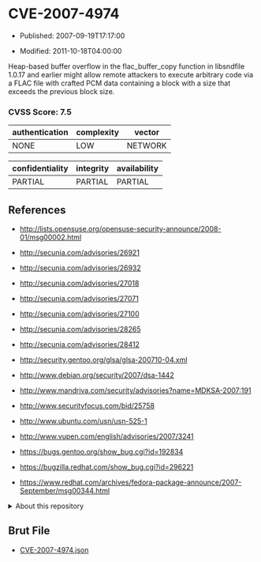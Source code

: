 # CVE-2007-4974

- Published: 2007-09-19T17:17:00

- Modified: 2011-10-18T04:00:00

Heap-based buffer overflow in the flac_buffer_copy function in libsndfile 1.0.17 and earlier might allow remote attackers to execute arbitrary code via a FLAC file with crafted PCM data containing a block with a size that exceeds the previous block size.

### CVSS Score: **7.5**

| authentication | complexity | vector |
| --- | --- | --- |
| NONE | LOW | NETWORK |

| confidentiality | integrity | availability |
| --- | --- | --- |
| PARTIAL | PARTIAL | PARTIAL |

## References

* http://lists.opensuse.org/opensuse-security-announce/2008-01/msg00002.html

* http://secunia.com/advisories/26921

* http://secunia.com/advisories/26932

* http://secunia.com/advisories/27018

* http://secunia.com/advisories/27071

* http://secunia.com/advisories/27100

* http://secunia.com/advisories/28265

* http://secunia.com/advisories/28412

* http://security.gentoo.org/glsa/glsa-200710-04.xml

* http://www.debian.org/security/2007/dsa-1442

* http://www.mandriva.com/security/advisories?name=MDKSA-2007:191

* http://www.securityfocus.com/bid/25758

* http://www.ubuntu.com/usn/usn-525-1

* http://www.vupen.com/english/advisories/2007/3241

* https://bugs.gentoo.org/show_bug.cgi?id=192834

* https://bugzilla.redhat.com/show_bug.cgi?id=296221

* https://www.redhat.com/archives/fedora-package-announce/2007-September/msg00344.html

<details>
<summary>About this repository</summary> 

  This repository is part of the project [Live Hack CVE](https://github.com/Live-Hack-CVE). Main website can be found [www.live-hack.org](https://www.live-hack.org) 
  
  Made by [Sn0wAlice](https://github.com/Sn0wAlice) for the people that care about security and need to have a feed of the latest CVEs. Hope you enjoy it, don't forget to star the repo and follow me on [Twitter](https://twitter.com/Sn0wAlice) and [Github](https://github.com/Sn0wAlice). And that is my [personnal website](https://www.alice-snow.me/)

  - [Home Page](https://github.com/Live-Hack-CVE)
  - [Framework](https://github.com/Live-Hack-CVE/cve-framework)
  - [CVE database](https://github.com/Live-Hack-CVE/full_database)
  - [Changelog](https://github.com/Live-Hack-CVE/Changelog)
</details>

## Brut File

* [CVE-2007-4974.json](https://raw.githubusercontent.com/Live-Hack-CVE/full_database/main/cves/2007/CVE-2007-4974.json)

